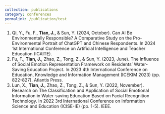 ```yaml
---
collection: publications
category: conferences
permalink: /publication/test
---
```


  1. Qi, Y., Fu, F., **Tian, J.,** & Sun, Y. (2024, October). Can AI Be Environmentally Responsible? A Comparative Study on the Pro-Environmental Portrait of ChatGPT and Chinese Respondents. In 2024 1st International Conference on Artificial Intelligence and Teacher Education (ICAITE).
  2. Fu, F., **Tian, J.,** Zhao, Z., Tong, Z., & Sun, Y. (2023, June). The Influence of Social Emotion Representation Framework on Residents’ Water-Saving Education Project. In 2023 4th International Conference on Education, Knowledge and Information Management (ICEKIM 2023) (pp. 822-827). Atlantis Press.
  3. Lun, X., **Tian, J.,** Zhao, Z., Tong, Z., & Sun, Y. (2022, November). Research on The Classification and Application of Social Emotional Information in Water-saving Education Based on Facial Recognition Technology. In 2022 3rd International Conference on Information Science and Education (ICISE-IE) (pp. 1-5). IEEE.
